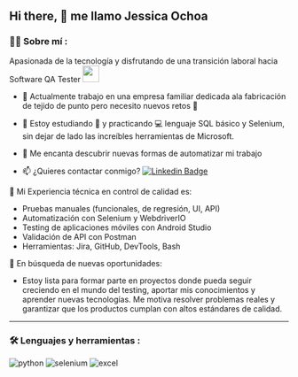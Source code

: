 ## Hi there, 👋 me llamo Jessica Ochoa

### :woman_technologist: Sobre mí :

Apasionada de la tecnología y disfrutando de una transición laboral hacia Software QA Tester <img decoding="async" src="https://media.giphy.com/media/WUlplcMpOCEmTGBtBW/giphy.gif" width="30">

* :telescope: Actualmente trabajo en una empresa familiar dedicada ala fabricación de tejido de punto pero necesito nuevos retos :muscle:

* :seedling: Estoy estudiando :blue_book: y practicando :computer: lenguaje SQL básico y Selenium, sin dejar de lado las increíbles herramientas de Microsoft.

* :heartbeat: Me encanta descubrir nuevas formas de automatizar mi trabajo

* :mailbox: ¿Quieres contactar conmigo? [![Linkedin Badge](https://img.shields.io/badge/-LINKEDIN-blue?style=flat&logo=Linkedin&logoColor=white)](https://www.linkedin.com/in/ochoa-garcia-jessica/)



🧪 Mi Experiencia técnica en control de calidad es:
- Pruebas manuales (funcionales, de regresión, UI, API)
- Automatización con Selenium y WebdriverIO
- Testing de aplicaciones móviles con Android Studio
- Validación de API con Postman
- Herramientas: Jira, GitHub, DevTools, Bash

🚀 En búsqueda de nuevas oportunidades:
- Estoy lista para formar parte en proyectos donde pueda seguir creciendo en el mundo del testing, aportar mis conocimientos y aprender nuevas tecnologías. Me motiva resolver problemas reales y garantizar que los productos cumplan con altos estándares de calidad.

---


### :hammer_and_wrench: Lenguajes y herramientas :

<div id="header" align="left">
    <img decoding="async" src="https://img.shields.io/badge/Python-3776AB?style=for-the-badge&logo=python&logoColor=white" alt="python"/>
  </a>
    <img decoding="async" src="https://img.shields.io/badge/Selenium-43B02A?style=for-the-badge&logo=selenium&logoColor=white" alt="selenium"/>
  </a>
 <img decoding="async" src="https://img.shields.io/badge/Microsoft_Excel-217346?style=for-the-badge&logo=microsoft-excel&logoColor=white" alt="excel"/>
  </a>
  
</div>


